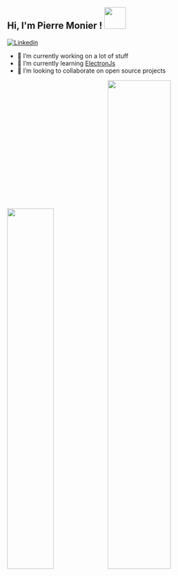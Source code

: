 <h2> Hi, I'm Pierre Monier ! <img src="https://media.giphy.com/media/mGcNjsfWAjY5AEZNw6/giphy.gif" width="50"></h2>

[![Linkedin](https://img.shields.io/badge/linkedin-blue?style=flat-square&logo=Linkedin&logoColor=white&link=https://www.linkedin.com/in/pierre-monier-026aa3174/)](https://www.linkedin.com/in/pierre-monier-026aa3174/)

- 🔭 I’m currently working on a lot of stuff
- 🌱 I’m currently learning [ElectronJs](https://www.electronjs.org/)
- 👯 I’m looking to collaborate on open source projects

<img width="46.2%" src="https://github-readme-stats.vercel.app/api/top-langs/?username=Pierre-Monier&title_color=fff&icon_color=63a2ff&text_color=fff&bg_color=151515&layout=compact" /><img width="53.8%" src="https://github-readme-stats.vercel.app/api?username=Pierre-Monier&show_icons=true&title_color=fff&icon_color=63a2ff&text_color=fff&bg_color=151515&count_private=true" />
